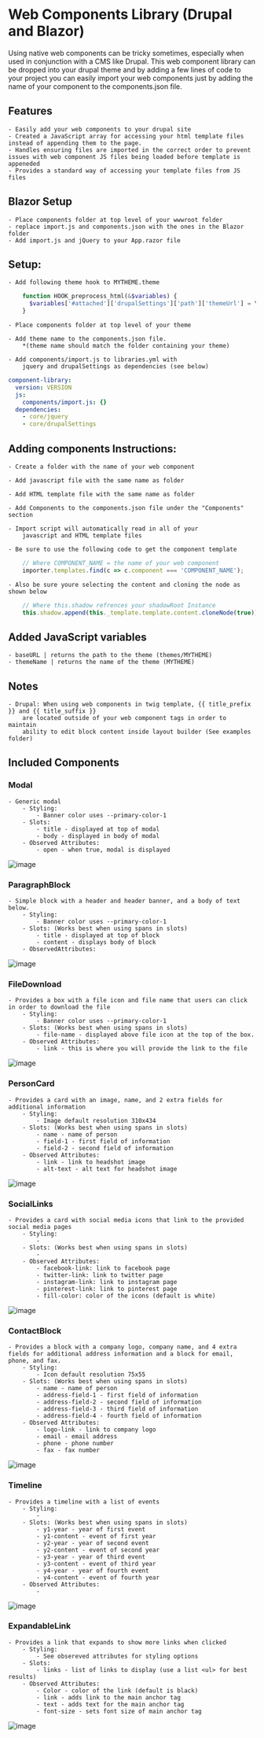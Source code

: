 # Web Components Library (Drupal and Blazor)

Using native web components can be tricky sometimes, especially when used in conjunction with a CMS like Drupal. This web component library can be dropped into your drupal theme
and by adding a few lines of code to your project you can easily import your web components just by adding the name of your component to the components.json file.

## Features
    - Easily add your web components to your drupal site
    - Created a JavaScript array for accessing your html template files instead of appending them to the page.
    - Handles ensuring files are imported in the correct order to prevent issues with web component JS files being loaded before template is appeneded
    - Provides a standard way of accessing your template files from JS files

## Blazor Setup
    - Place components folder at top level of your wwwroot folder
    - replace import.js and components.json with the ones in the Blazor folder
    - Add import.js and jQuery to your App.razor file


## Setup:
    - Add following theme hook to MYTHEME.theme
```php
    function HOOK_preprocess_html(&$variables) {
      $variables['#attached']['drupalSettings']['path']['themeUrl'] = \Drupal::theme()->getActiveTheme()->getPath();
    } 
```
    - Place components folder at top level of your theme

    - Add theme name to the components.json file.
        *(theme name should match the folder containing your theme)

    - Add components/import.js to libraries.yml with
        jquery and drupalSettings as dependencies (see below)
```yml
component-library:
  version: VERSION
  js:
    components/import.js: {}
  dependencies:
    - core/jquery
    - core/drupalSettings
```


## Adding components Instructions:
    - Create a folder with the name of your web component

    - Add javascript file with the same name as folder

    - Add HTML template file with the same name as folder

    - Add Components to the components.json file under the "Components" section

    - Import script will automatically read in all of your
        javascript and HTML template files

    - Be sure to use the following code to get the component template
``` js
    // Where COMPONENT_NAME = the name of your web component
    importer.templates.find(c => c.component === 'COMPONENT_NAME');
```
    - Also be sure youre selecting the content and cloning the node as shown below
```js
    // Where this.shadow refrences your shadowRoot Instance
    this.shadow.append(this._template.template.content.cloneNode(true));
```

## Added JavaScript variables
    - baseURL | returns the path to the theme (themes/MYTHEME)
    - themeName | returns the name of the theme (MYTHEME)

## Notes
    - Drupal: When using web components in twig template, {{ title_prefix }} and {{ title_suffix }}
        are located outside of your web component tags in order to maintain
        ability to edit block content inside layout builder (See examples folder)


## Included Components
### Modal
    - Generic modal
        - Styling:
            - Banner color uses --primary-color-1
        - Slots:
            - title - displayed at top of modal
            - body - displayed in body of modal
        - Observed Attributes:
            - open - when true, modal is displayed
![image](images/modal.PNG)
 
### ParagraphBlock
    - Simple block with a header and header banner, and a body of text below.
        - Styling:
            - Banner color uses --primary-color-1
        - Slots: (Works best when using spans in slots)
            - title - displayed at top of block
            - content - displays body of block
        - ObservedAttributes:
![image](images/ParagraphBlock.PNG)

### FileDownload
    - Provides a box with a file icon and file name that users can click in order to download the file
        - Styling:
            - Banner color uses --primary-color-1
        - Slots: (Works best when using spans in slots)
            - file-name - displayed above file icon at the top of the box.
        - Observed Attributes:
            - link - this is where you will provide the link to the file
![image](images/FileDownload.PNG)

### PersonCard
    - Provides a card with an image, name, and 2 extra fields for additional information
        - Styling:
            - Image default resolution 310x434
        - Slots: (Works best when using spans in slots)
            - name - name of person
            - field-1 - first field of information
            - field-2 - second field of information
        - Observed Attributes:
            - link - link to headshot image
            - alt-text - alt text for headshot image
![image](images/PersonCard.PNG) 

### SocialLinks
    - Provides a card with social media icons that link to the provided social media pages
        - Styling:
            - 
        - Slots: (Works best when using spans in slots)
            - 
        - Observed Attributes:
            - facebook-link: link to facebook page
            - twitter-link: link to twitter page
            - instagram-link: link to instagram page
            - pinterest-link: link to pinterest page
            - fill-color: color of the icons (default is white)
![image](images/SocialLinks.PNG)

### ContactBlock
    - Provides a block with a company logo, company name, and 4 extra fields for additional address information and a block for email, phone, and fax.
        - Styling:
            - Icon default resolution 75x55
        - Slots: (Works best when using spans in slots)
            - name - name of person
            - address-field-1 - first field of information
            - address-field-2 - second field of information
            - address-field-3 - third field of information
            - address-field-4 - fourth field of information
        - Observed Attributes:
            - logo-link - link to company logo
            - email - email address
            - phone - phone number
            - fax - fax number
![image](images/ContactBlock.PNG)

### Timeline
    - Provides a timeline with a list of events
        - Styling:
            - 
        - Slots: (Works best when using spans in slots)
            - y1-year - year of first event
            - y1-content - event of first year
            - y2-year - year of second event
            - y2-content - event of second year
            - y3-year - year of third event
            - y3-content - event of third year
            - y4-year - year of fourth event
            - y4-content - event of fourth year
        - Observed Attributes:
            -
![image](images/timeline.PNG)

### ExpandableLink
    - Provides a link that expands to show more links when clicked
        - Styling:
            - See obsereved attributes for styling options
        - Slots:
            - links - list of links to display (use a list <ul> for best results)
        - Observed Attributes:
            - Color - color of the link (default is black)
            - link - adds link to the main anchor tag
            - text - adds text for the main anchor tag
            - font-size - sets font size of main anchor tag
![image](images/expandableLink.PNG)